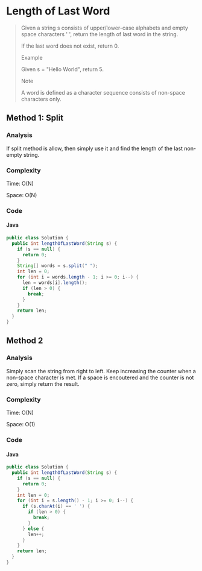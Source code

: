 # Length of Last Word
> Given a string s consists of upper/lower-case alphabets and empty space characters ' ', return the length of last word in the string.
>
> If the last word does not exist, return 0.
>
> Example
>
> Given s = "Hello World", return 5.
>
> Note
>
> A word is defined as a character sequence consists of non-space characters only.

## Method 1: Split
### Analysis
If split method is allow, then simply use it and find the length of the last non-empty string.

### Complexity
Time: O(N)

Space: O(N)

### Code
#### Java
```java
public class Solution {
  public int lengthOfLastWord(String s) {
    if (s == null) {
      return 0;
    }
    String[] words = s.split(" ");
    int len = 0;
    for (int i = words.length - 1; i >= 0; i--) {
      len = words[i].length();
      if (len > 0) {
        break;
      }
    }
    return len;
  }
}
```

## Method 2
### Analysis
Simply scan the string from right to left. Keep increasing the counter when a non-space character is met. If a space is encoutered and the counter is not zero, simply return the result.

### Complexity
Time: O(N)

Space: O(1)

### Code
#### Java
```java
public class Solution {
  public int lengthOfLastWord(String s) {
    if (s == null) {
      return 0;
    }
    int len = 0;
    for (int i = s.length() - 1; i >= 0; i--) {
      if (s.charAt(i) == ' ') {
        if (len > 0) {
          break;
        }
      } else {
        len++;
      }
    }
    return len;
  }
}
```
